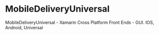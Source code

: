 # MobileDeliveryUniversal
MobileDeliveryUniversal - Xamarin Cross Platform Front Ends - GUI.  IOS, Android, Universal
